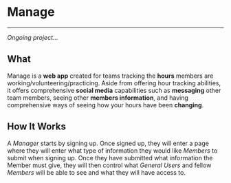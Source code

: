 # Manage

---

*Ongoing project...*


## What 

Manage is a **web app** created for teams tracking the **hours** members are working/volunteering/practicing. Aside from offering hour tracking abilities, it offers comprehensive **social media** capabilities such as **messaging** other team members, seeing other **members information**, and having comprehensive ways of seeing how your hours have been **changing**.

## How It Works

A *Manager* starts by signing up. Once signed up, they will enter a page where they will enter what type of information they would like *Members* to submit when signing up. Once they have submitted what information the Member must give, they will then control what *General Users* and fellow *Members* will be able to see and what they will have access to.


